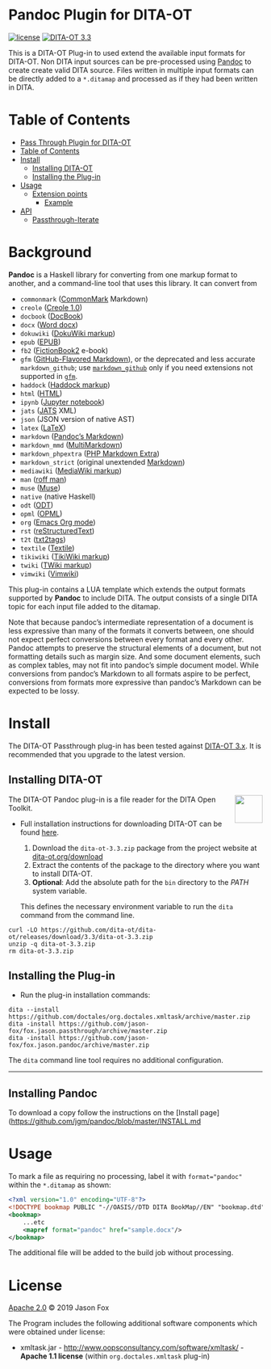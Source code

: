 # Pandoc Plugin for DITA-OT

[![license](https://img.shields.io/github/license/jason-fox/fox.jason.pandoc.svg)](http://www.apache.org/licenses/LICENSE-2.0)
[![DITA-OT 3.3](https://img.shields.io/badge/DITA--OT-3.3-blue.svg)](http://www.dita-ot.org/3.3/) <br/>

This is a DITA-OT Plug-in to used extend the available input formats for DITA-OT. Non DITA input sources can be
pre-processed using [Pandoc](https://pandoc.org/) to create create valid DITA source. Files written in multiple input
formats can be directly added to a `*.ditamap` and processed as if they had been written in DITA.

# Table of Contents

-   [Pass Through Plugin for DITA-OT](#pass-through-plugin-for-dita-ot)
-   [Table of Contents](#table-of-contents)
-   [Install](#install)
    -   [Installing DITA-OT](#installing-dita-ot)
    -   [Installing the Plug-in](#installing-the-plug-in)
-   [Usage](#usage)
    -   [Extension points](#extension-points)
        -   [Example](#example)
-   [API](#api)
    -   [Passthrough-Iterate](#passthrough-iterate)

# Background

**Pandoc** is a Haskell library for converting from one markup format to another, and a command-line tool that uses this
library. It can convert from

-   `commonmark` ([CommonMark](http://commonmark.org) Markdown)
-   `creole` ([Creole 1.0](http://www.wikicreole.org/wiki/Creole1.0))
-   `docbook` ([DocBook](http://docbook.org))
-   `docx` ([Word docx](https://en.wikipedia.org/wiki/Office_Open_XML))
-   `dokuwiki` ([DokuWiki markup](https://www.dokuwiki.org/dokuwiki))
-   `epub` ([EPUB](http://idpf.org/epub))
-   `fb2` ([FictionBook2](http://www.fictionbook.org/index.php/Eng:XML_Schema_Fictionbook_2.1) e-book)
-   `gfm` ([GitHub-Flavored Markdown](https://help.github.com/articles/github-flavored-markdown/)), or the deprecated
    and less accurate `markdown_github`; use [`markdown_github`](#markdown-variants) only if you need extensions not
    supported in [`gfm`](#markdown-variants).
-   `haddock` ([Haddock markup](https://www.haskell.org/haddock/doc/html/ch03s08.html))
-   `html` ([HTML](http://www.w3.org/html/))
-   `ipynb` ([Jupyter notebook](https://nbformat.readthedocs.io/en/latest/))
-   `jats` ([JATS](https://jats.nlm.nih.gov) XML)
-   `json` (JSON version of native AST)
-   `latex` ([LaTeX](http://latex-project.org))
-   `markdown` ([Pandoc’s Markdown](#pandocs-markdown))
-   `markdown_mmd` ([MultiMarkdown](http://fletcherpenney.net/multimarkdown/))
-   `markdown_phpextra` ([PHP Markdown Extra](https://michelf.ca/projects/php-markdown/extra/))
-   `markdown_strict` (original unextended [Markdown](http://daringfireball.net/projects/markdown/))
-   `mediawiki` ([MediaWiki markup](https://www.mediawiki.org/wiki/Help:Formatting))
-   `man` ([roff man](http://man7.org/linux/man-pages/man7/groff_man.7.html))
-   `muse` ([Muse](https://amusewiki.org/library/manual))
-   `native` (native Haskell)
-   `odt` ([ODT](http://en.wikipedia.org/wiki/OpenDocument))
-   `opml` ([OPML](http://dev.opml.org/spec2.html))
-   `org` ([Emacs Org mode](http://orgmode.org))
-   `rst` ([reStructuredText](http://docutils.sourceforge.net/docs/ref/rst/introduction.html))
-   `t2t` ([txt2tags](http://txt2tags.org))
-   `textile` ([Textile](http://redcloth.org/textile))
-   `tikiwiki` ([TikiWiki markup](https://doc.tiki.org/Wiki-Syntax-Text#The_Markup_Language_Wiki-Syntax))
-   `twiki` ([TWiki markup](http://twiki.org/cgi-bin/view/TWiki/TextFormattingRules))
-   `vimwiki` ([Vimwiki](https://vimwiki.github.io))

This plug-in contains a LUA template which extends the output formats supported by **Pandoc** to include DITA. The
output consists of a single DITA topic for each input file added to the ditamap.

Note that because pandoc’s intermediate representation of a document is less expressive than many of the formats it
converts between, one should not expect perfect conversions between every format and every other. Pandoc attempts to
preserve the structural elements of a document, but not formatting details such as margin size. And some document
elements, such as complex tables, may not fit into pandoc’s simple document model. While conversions from pandoc’s
Markdown to all formats aspire to be perfect, conversions from formats more expressive than pandoc’s Markdown can be
expected to be lossy.

# Install

The DITA-OT Passthrough plug-in has been tested against [DITA-OT 3.x](http://www.dita-ot.org/download). It is
recommended that you upgrade to the latest version.

## Installing DITA-OT

<a href="https://www.dita-ot.org"><img src="https://www.dita-ot.org/images/dita-ot-logo.svg" align="right" height="55"></a>

The DITA-OT Pandoc plug-in is a file reader for the DITA Open Toolkit.

-   Full installation instructions for downloading DITA-OT can be found
    [here](https://www.dita-ot.org/3.3/topics/installing-client.html).

    1.  Download the `dita-ot-3.3.zip` package from the project website at
        [dita-ot.org/download](https://www.dita-ot.org/download)
    2.  Extract the contents of the package to the directory where you want to install DITA-OT.
    3.  **Optional**: Add the absolute path for the `bin` directory to the _PATH_ system variable.

    This defines the necessary environment variable to run the `dita` command from the command line.

```console
curl -LO https://github.com/dita-ot/dita-ot/releases/download/3.3/dita-ot-3.3.zip
unzip -q dita-ot-3.3.zip
rm dita-ot-3.3.zip
```

## Installing the Plug-in

-   Run the plug-in installation commands:

```console
dita --install https://github.com/doctales/org.doctales.xmltask/archive/master.zip
dita -install https://github.com/jason-fox/fox.jason.passthrough/archive/master.zip
dita -install https://github.com/jason-fox/fox.jason.pandoc/archive/master.zip
```

The `dita` command line tool requires no additional configuration.

---

## Installing Pandoc

To download a copy follow the instructions on the [Install page](https://github.com/jgm/pandoc/blob/master/INSTALL.md

# Usage

To mark a file as requiring no processing, label it with `format="pandoc"` within the `*.ditamap` as shown:

```xml
<?xml version="1.0" encoding="UTF-8"?>
<!DOCTYPE bookmap PUBLIC "-//OASIS//DTD DITA BookMap//EN" "bookmap.dtd">
<bookmap>
    ...etc
    <mapref format="pandoc" href="sample.docx"/>
</bookmap>
```

The additional file will be added to the build job without processing.

# License

[Apache 2.0](LICENSE) © 2019 Jason Fox

The Program includes the following additional software components which were obtained under license:

-   xmltask.jar - http://www.oopsconsultancy.com/software/xmltask/ - **Apache 1.1 license** (within
    `org.doctales.xmltask` plug-in)
